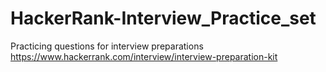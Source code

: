 # HackerRank-Interview_Practice_set

Practicing questions for interview preparations
https://www.hackerrank.com/interview/interview-preparation-kit
